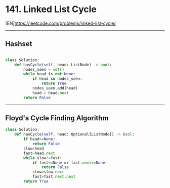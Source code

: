 # 141. Linked List Cycle

[EN]https://leetcode.com/problems/linked-list-cycle/

---
## Hashset

```py

class Solution:
    def hasCycle(self, head: ListNode) -> bool:
        nodes_seen = set()
        while head is not None:
            if head in nodes_seen:
                return True
            nodes_seen.add(head)
            head = head.next
        return False

```


---

##  Floyd's Cycle Finding Algorithm

```py
class Solution:
    def hasCycle(self, head: Optional[ListNode]) -> bool:
        if head==None:
            return False
        slow=head
        fast=head.next
        while slow!=fast:
            if fast==None or fast.next==None:
                return False
            slow=slow.next
            fast=fast.next.next
        return True
            

```
